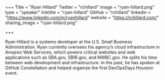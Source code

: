 +++
Title = "Ryan Hillard"
Twitter = "rchillard"
image = "ryan-hillard.png"
type = "speaker"
linktitle = "ryan-hillard"
GitHub = "rchillard"
linkedin = "https://www.linkedin.com/in/ryanhillard"
website = "https://rchillard.com/"
sharing_image = "ryan-hillard.png"

+++

Ryan Hillard is a systems developer at the U.S. Small Business Administration. Ryan currently oversees his agency’s cloud infrastructure in Amazon Web Services, which powers critical websites and web applications such as SBA.gov, SBIR.gov, and NWBC.gov. He splits his time between web development and infrastructure. In the past, he has spoken at GitHub Constellation and helped organize the first DevOpsDays Houston event.
